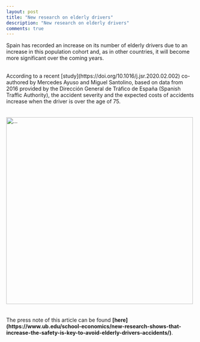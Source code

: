 ```yaml
---
layout: post
title: "New research on elderly drivers"
description: "New research on elderly drivers"
comments: true
---
```


Spain has recorded an increase on its number of elderly drivers due to an increase in this population cohort and, as in other countries, it will become more significant over the coming years.<br>

<br>
According to a recent [study](https://doi.org/10.1016/j.jsr.2020.02.002) co-authored by Mercedes Ayuso and Miguel Santolino, based on data from 2016 provided by the Dirección General de Tráfico de España (Spanish Traffic Authority), the accident severity and the expected costs of accidents increase when the driver is over the age of 75. <br>
<br>

<br />
<img align="middle" width="500" src="{{ site.url }}/images/car.peg" alt="...">
<br />
<br />

<br>
The press note of this article can be found <b>[here](https://www.ub.edu/school-economics/new-research-shows-that-increase-the-safety-is-key-to-avoid-elderly-drivers-accidents/)</b>.
<br/>
